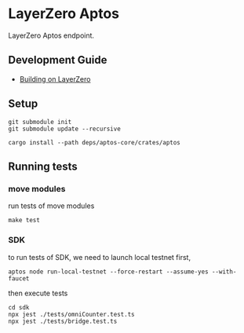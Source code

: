 # LayerZero Aptos
LayerZero Aptos endpoint.

## Development Guide

- [Building on LayerZero](apps/README.md)

## Setup

```shell
git submodule init
git submodule update --recursive

cargo install --path deps/aptos-core/crates/aptos
```

## Running tests

### move modules

run tests of move modules

```shell
make test
```

### SDK

to run tests of SDK, we need to launch local testnet first,

```shell
aptos node run-local-testnet --force-restart --assume-yes --with-faucet
```

then execute tests
```shell
cd sdk
npx jest ./tests/omniCounter.test.ts
npx jest ./tests/bridge.test.ts
```
